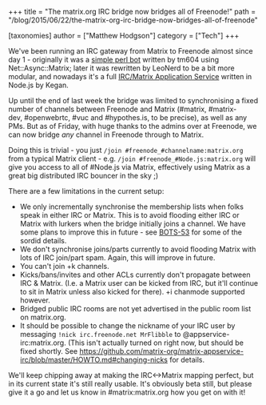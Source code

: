 +++
title = "The matrix.org IRC bridge now bridges all of Freenode!"
path = "/blog/2015/06/22/the-matrix-org-irc-bridge-now-bridges-all-of-freenode"

[taxonomies]
author = ["Matthew Hodgson"]
category = ["Tech"]
+++

We've been running an IRC gateway from Matrix to Freenode almost since day 1 - originally it was a <a href="/blog/project/perl-matrix-ircbridge/">simple perl bot</a> written by tm604 using Net::Async::Matrix; later it was rewritten by LeoNerd to be a bit more modular, and nowadays it's a full <a href="https://github.com/matrix-org/matrix-appservice-irc">IRC/Matrix Application Service</a> written in Node.js by Kegan.

Up until the end of last week the bridge was limited to synchronising a fixed number of channels between Freenode and Matrix (#matrix, #matrix-dev, #openwebrtc, #vuc and #hypothes.is, to be precise), as well as any PMs.  But as of Friday, with huge thanks to the admins over at Freenode, we can now bridge *any* channel in Freenode through to Matrix.

Doing this is trivial - you just `/join #freenode_#channelname:matrix.org` from a typical Matrix client - e.g. `/join #freenode_#Node.js:matrix.org` will give you access to all of #Node.js via Matrix, effectively using Matrix as a great big distributed IRC bouncer in the sky ;)

There are a few limitations in the current setup:

* We only incrementally synchronise the membership lists when folks speak in either IRC or Matrix.  This is to avoid flooding either IRC or Matrix with lurkers when the bridge initially joins a channel.  We have some plans to improve this in future - see <a href="/jira/browse/BOTS-53">BOTS-53</a> for some of the sordid details.
* We don't synchronise joins/parts currently to avoid flooding Matrix with lots of IRC join/part spam.  Again, this will improve in future.
* You can't join +k channels.
* Kicks/bans/invites and other ACLs currently don't propagate between IRC & Matrix.  (I.e. a Matrix user can be kicked from IRC, but it'll continue to sit in Matrix unless also kicked for there).  +i chanmode supported however.
* Bridged public IRC rooms are not yet advertised in the public room list on matrix.org.
* It should be possible to change the nickname of your IRC user by messaging <code>!nick irc.freenode.net MrFlibble</code> to @appservice-irc:matrix.org.  (This isn't actually turned on right now, but should be fixed shortly.  See <a href="https://github.com/matrix-org/matrix-appservice-irc/blob/master/HOWTO.md#changing-nicks">https://github.com/matrix-org/matrix-appservice-irc/blob/master/HOWTO.md#changing-nicks</a> for details.

We'll keep chipping away at making the IRC<->Matrix mapping perfect, but in its current state it's still really usable.  It's obviously beta still, but please give it a go and let us know in #matrix:matrix.org how you get on with it!
